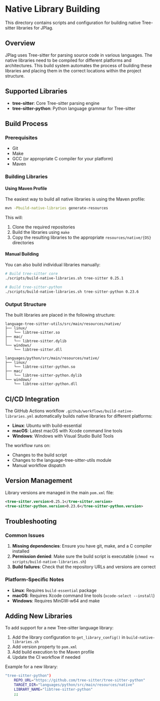 # Native Library Building

This directory contains scripts and configuration for building native Tree-sitter libraries for JPlag.

## Overview

JPlag uses Tree-sitter for parsing source code in various languages. The native libraries need to be compiled for different platforms and architectures. This build system automates the process of building these libraries and placing them in the correct locations within the project structure.

## Supported Libraries

- **tree-sitter**: Core Tree-sitter parsing engine
- **tree-sitter-python**: Python language grammar for Tree-sitter

## Build Process

### Prerequisites

- Git
- Make
- GCC (or appropriate C compiler for your platform)
- Maven

### Building Libraries

#### Using Maven Profile

The easiest way to build all native libraries is using the Maven profile:

```bash
mvn -Pbuild-native-libraries generate-resources
```

This will:
1. Clone the required repositories
2. Build the libraries using `make`
3. Copy the resulting libraries to the appropriate `resources/native/{OS}` directories

#### Manual Building

You can also build individual libraries manually:

```bash
# Build tree-sitter core
./scripts/build-native-libraries.sh tree-sitter 0.25.1

# Build tree-sitter-python
./scripts/build-native-libraries.sh tree-sitter-python 0.23.6
```

### Output Structure

The built libraries are placed in the following structure:

```
language-tree-sitter-utils/src/main/resources/native/
├── linux/
│   └── libtree-sitter.so
├── mac/
│   └── libtree-sitter.dylib
└── windows/
    └── libtree-sitter.dll

languages/python/src/main/resources/native/
├── linux/
│   └── libtree-sitter-python.so
├── mac/
│   └── libtree-sitter-python.dylib
└── windows/
    └── libtree-sitter-python.dll
```

## CI/CD Integration

The GitHub Actions workflow `.github/workflows/build-native-libraries.yml` automatically builds native libraries for different platforms:

- **Linux**: Ubuntu with build-essential
- **macOS**: Latest macOS with Xcode command line tools
- **Windows**: Windows with Visual Studio Build Tools

The workflow runs on:
- Changes to the build script
- Changes to the language-tree-sitter-utils module
- Manual workflow dispatch

## Version Management

Library versions are managed in the main `pom.xml` file:

```xml
<tree-sitter.version>0.25.1</tree-sitter.version>
<tree-sitter-python.version>0.23.6</tree-sitter-python.version>
```

## Troubleshooting

### Common Issues

1. **Missing dependencies**: Ensure you have git, make, and a C compiler installed
2. **Permission denied**: Make sure the build script is executable (`chmod +x scripts/build-native-libraries.sh`)
3. **Build failures**: Check that the repository URLs and versions are correct

### Platform-Specific Notes

- **Linux**: Requires `build-essential` package
- **macOS**: Requires Xcode command line tools (`xcode-select --install`)
- **Windows**: Requires MinGW-w64 and make

## Adding New Libraries

To add support for a new Tree-sitter language library:

1. Add the library configuration to `get_library_config()` in `build-native-libraries.sh`
2. Add version property to `pom.xml`
3. Add build execution to the Maven profile
4. Update the CI workflow if needed

Example for a new library:

```bash
"tree-sitter-python")
    REPO_URL="https://github.com/tree-sitter/tree-sitter-python"
    TARGET_DIR="languages/python/src/main/resources/native"
    LIBRARY_NAME="libtree-sitter-python"
    ;;
``` 
